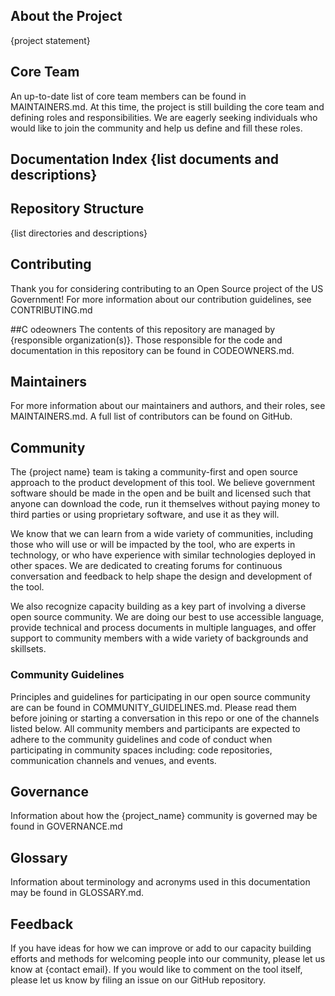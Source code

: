 ## About the Project
{project statement}

## Core Team
An up-to-date list of core team members can be found in MAINTAINERS.md. At this time, the project is still building the core team and defining roles and responsibilities. We are eagerly seeking individuals who would like to join the community and help us define and fill these roles.


## Documentation Index {list documents and descriptions}

## Repository Structure
{list directories and descriptions}

## Contributing
Thank you for considering contributing to an Open Source project of the US Government! For more information about our contribution guidelines, see CONTRIBUTING.md


##C odeowners
The contents of this repository are managed by {responsible organization(s)}. Those responsible for the code and documentation in this repository can be found in CODEOWNERS.md.

## Maintainers
For more information about our maintainers and authors, and their roles, see MAINTAINERS.md. 
A full list of contributors can be found on GitHub.

## Community
The {project name} team is taking a community-first and open source approach to the product development of this tool. We believe government software should be made in the open and be built and licensed such that anyone can download the code, run it themselves without paying money to third parties or using proprietary software, and use it as they will.

We know that we can learn from a wide variety of communities, including those who will use or will be impacted by the tool, who are experts in technology, or who have experience with similar technologies deployed in other spaces. We are dedicated to creating forums for continuous conversation and feedback to help shape the design and development of the tool.

We also recognize capacity building as a key part of involving a diverse open source community. We are doing our best to use accessible language, provide technical and process documents in multiple languages, and offer support to community members with a wide variety of backgrounds and skillsets. 

### Community Guidelines
Principles and guidelines for participating in our open source community are can be found in COMMUNITY_GUIDELINES.md. Please read them before joining or starting a conversation in this repo or one of the channels listed below. All community members and participants are expected to adhere to the community guidelines and code of conduct when participating in community spaces including: code repositories, communication channels and venues, and events. 


## Governance
Information about how the {project_name} community is governed may be found in GOVERNANCE.md

## Glossary
Information about terminology and acronyms used in this documentation may be found in GLOSSARY.md. 

## Feedback
If you have ideas for how we can improve or add to our capacity building efforts and methods for welcoming people into our community, please let us know at {contact email}. If you would like to comment on the tool itself, please let us know by filing an issue on our GitHub repository.
